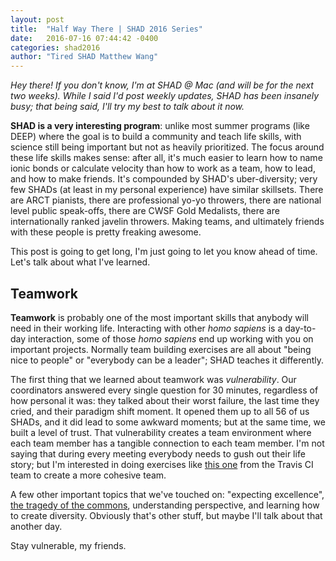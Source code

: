 ```yaml
---
layout: post
title:  "Half Way There | SHAD 2016 Series"
date:   2016-07-16 07:44:42 -0400
categories: shad2016
author: "Tired SHAD Matthew Wang"
---
```


*Hey there! If you don't know, I'm at SHAD @ Mac (and will be for the next two weeks). While I said I'd post weekly updates, SHAD has been insanely busy; that being said, I'll try my best to talk about it now.*

**SHAD is a very interesting program**: unlike most summer programs (like DEEP) where the goal is to build a community and teach life skills, with science still being important but not as heavily prioritized. The focus around these life skills makes sense: after all, it's much easier to learn how to name ionic bonds or calculate velocity than how to work as a team, how to lead, and how to make friends. It's compounded by SHAD's uber-diversity; very few SHADs (at least in my personal experience) have similar skillsets. There are ARCT pianists, there are professional yo-yo throwers, there are national level public speak-offs, there are CWSF Gold Medalists, there are internationally ranked javelin throwers. Making teams, and ultimately friends with these people is pretty freaking awesome.

This post is going to get long, I'm just going to let you know ahead of time. Let's talk about what I've learned.

## Teamwork

**Teamwork** is probably one of the most important skills that anybody will need in their working life. Interacting with other *homo sapiens* is a day-to-day interaction, some of those *homo sapiens* end up working with you on important projects. Normally team building exercises are all about "being nice to people" or "everybody can be a leader"; SHAD teaches it differently.

The first thing that we learned about teamwork was *vulnerability*. Our coordinators answered every single question for 30 minutes, regardless of how personal it was: they talked about their worst failure, the last time they cried, and their paradigm shift moment. It opened them up to all 56 of us SHADs, and it did lead to some awkward moments; but at the same time, we built a level of trust. That vulnerability creates a team environment where each team member has a tangible connection to each team member. I'm not saying that during every meeting everybody needs to gush out their life story; but I'm interested in doing exercises like [this one](https://blog.travis-ci.com/2016-06-09-start-meetings-with-personal-checkins) from the Travis CI team to create a more cohesive team.

A few other important topics that we've touched on: "expecting excellence", [the tragedy of the commons](https://en.wikipedia.org/wiki/Tragedy_of_the_commons), understanding perspective, and learning how to create diversity. Obviously that's other stuff, but maybe I'll talk about that another day.

Stay vulnerable, my friends. 
